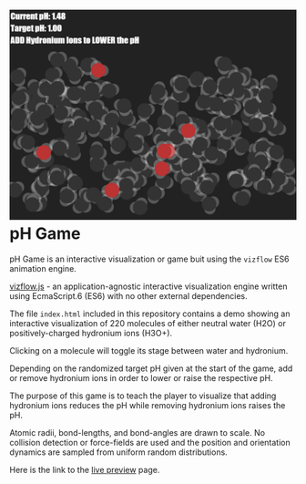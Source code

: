 # ![pH Game](thumbnail.png) pH Game

pH Game is an interactive visualization or game buit using the `vizflow` ES6 animation engine.

[vizflow.js](https://github.com/dannyko/vizflow.js) - an application-agnostic interactive visualization engine written using EcmaScript.6 (ES6) with no other external dependencies. 

The file `index.html` included in this repository contains a demo showing an interactive visualization of 220 molecules of either neutral water (H2O) or positively-charged hydronium ions (H3O+).

Clicking on a molecule will toggle its stage between water and hydronium.

Depending on the randomized target pH given at the start of the game, add or remove hydronium ions in order to lower or raise the respective pH.

The purpose of this game is to teach the player to visualize that adding hydronium ions reduces the pH while removing hydronium ions raises the pH.

Atomic radii, bond-lengths, and bond-angles are drawn to scale. No collision detection or force-fields are used and the position and orientation dynamics are sampled from uniform random distributions.

Here is the link to the [live preview](http://htmlpreview.github.io/?https://github.com/dannyko/vizflow/blob/master/examples/ph_game/index.html) page. 
